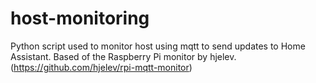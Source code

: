 # host-monitoring
Python script used to monitor host using mqtt to send updates to Home Assistant. Based of the Raspberry Pi monitor by hjelev. (https://github.com/hjelev/rpi-mqtt-monitor)